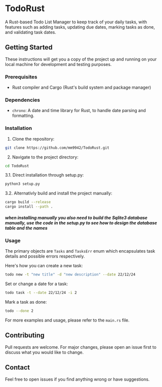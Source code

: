 # TodoRust

A Rust-based Todo List Manager to keep track of your daily tasks, with features such as adding tasks, updating due dates, marking tasks as done, and validating task dates.

## Getting Started

These instructions will get you a copy of the project up and running on your local machine for development and testing purposes.

### Prerequisites

- Rust compiler and Cargo (Rust's build system and package manager)

### Dependencies

- `chrono`: A date and time library for Rust, to handle date parsing and formatting.

### Installation

1. Clone the repository:
```bash
git clone https://github.com/mm9942/TodoRust.git
```

2. Navigate to the project directory:
```bash
cd TodoRust
```

3.1. Direct installation through setup.py:
```bash
python3 setup.py
```

3.2. Alternativly build and install the project manually:
```bash
cargo build --release
cargo install --path .
```
##### when installing manually you also need to build the Sqlite3 database manually, use the code in the setup.py to see how to design the database table and the names

### Usage

The primary objects are `Tasks` and `TasksErr` enum which encapsulates task details and possible errors respectively.

Here's how you can create a new task:

```bash
todo new -t "new title" -d "new description" --date 22/12/24
```

Set or change a date for a task:

```bash
todo task -t --date 22/12/24 -i 2
```

Mark a task as done:

```bash
todo --done 2
```

For more examples and usage, please refer to the `main.rs` file.


## Contributing

Pull requests are welcome. For major changes, please open an issue first to discuss what you would like to change.

## Contact

Feel free to open issues if you find anything wrong or have suggestions.

